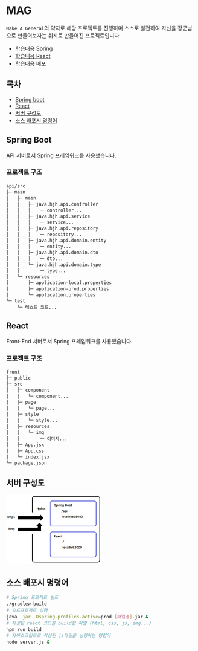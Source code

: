 # MAG
`Make A General`의 약자로 해당 프로젝트를 진행하며 스스로 발전하여 자신을 장군님으로 만들어보자는 취지로 만들어진 프로젝트입니다.
- [학습내용 Spring](./docs/learning-spring.md)
- [학습내용 React](./docs/learning-react.md)
- [학습내용 배포](./docs/learning-release.md)

## 목차
- [Spring boot](#spring-boot)
- [React](#react)
- [서버 구성도](#서버-구성도)
- [소스 배포시 명령어](#소스-배포시-명령어)

## Spring Boot
API 서버로서 Spring 프레임워크를 사용했습니다.

### 프로젝트 구조
```
api/src
├─ main
│   ├─ main
│   │   ├─ java.hjh.api.controller
│   │   │   └─ controller...
│   │   ├─ java.hjh.api.service
│   │   │   └─ service...
│   │   ├─ java.hjh.api.repository
│   │   │   └─ repository...
│   │   ├─ java.hjh.api.domain.entity
│   │   │   └─ entity...
│   │   ├─ java.hjh.api.domain.dto
│   │   │   └─ dto...
│   │   └─ java.hjh.api.domain.type
│   │       └─ type...
│   └─ resources
│       ├─ application-local.properties
│       ├─ application-prod.properties
│       └─ application.properties
└─ test
    └─ 테스트 코드...
```

## React
Front-End 서버로서 Spring 프레임워크를 사용했습니다.

### 프로젝트 구조
```
front
├─ public
├─ src
│   ├─ component
│   │   └─ component...
│   ├─ page
│   │   └─ page...
│   ├─ style
│   │   └─ style...
│   ├─ resources
│   │   └─ img
│   │       └─ 이미지...
│   ├─ App.jsx
│   ├─ App.css
│   └─ index.jsx
└─ package.json
```

## 서버 구성도
<img src='./docs/server-structure.png'  width='50%' height='50%'>

## 소스 배포시 명령어
```bash
# Spring 프로젝트 빌드
./gradlew build
# 빌드프로젝트 실행
java -jar -Dspring.profiles.active=prod [파일명].jar &
# 작성된 react 코드를 build한 파일 (html, css, js, img...)
npm run build
# 자바스크립트로 작성된 js파일을 실행하는 명령어
node server.js &
```
